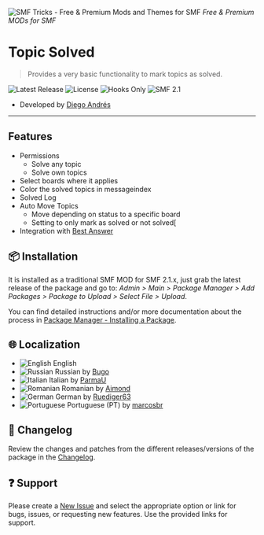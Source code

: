 ![SMF Tricks - Free & Premium Mods and Themes for SMF](https://smftricks.com/logos/logo.png) *Free & Premium MODs for SMF*

# Topic Solved
> Provides a very basic functionality to mark topics as solved.

![Latest Release](https://img.shields.io/github/v/release/SMFTricks/Topic-Solved.svg?style=flat&logo=github&color=green) ![License](https://img.shields.io/badge/License-MIT-248049) ![Hooks Only](https://img.shields.io/badge/Hooks%20Only-Yes-6041a3) ![SMF 2.1](https://img.shields.io/badge/SMF-2.1-3f73a0)
* Developed by [Diego Andrés](https://github.com/DiegoAndresCortes)
---
## Features
- Permissions
  - Solve any topic
  - Solve own topics
- Select boards where it applies
- Color the solved topics in messageindex
- Solved Log
- Auto Move Topics
  - Move depending on status to a specific board
  - Setting to only mark as solved or not solved[
- Integration with [Best Answer](https://github.com/SychO9/smf-best-answer)

## 📦 Installation
It is installed as a traditional SMF MOD for SMF 2.1.x, just grab the latest release of the package and go to: *Admin > Main > Package Manager > Add Packages > Package to Upload > Select File > Upload*.

You can find detailed instructions and/or more documentation about the process in [Package Manager - Installing a Package](https://wiki.simplemachines.org/smf/SMF2.1:Package_manager#Installing_a_Package).

## 🌐 Localization
- ![English](https://www.simplemachines.org/site_images/lang/english.gif) English
- ![Russian](https://www.simplemachines.org/site_images/lang/russian.gif) Russian by [Bugo](https://www.simplemachines.org/community/index.php?action=profile;u=229017)
- ![Italian](https://www.simplemachines.org/site_images/lang/italian.gif) Italian by [ParmaU](https://github.com/ParmaU)
- ![Romanian](https://www.simplemachines.org/site_images/lang/romanian.gif) Romanian by [Aimond](https://www.simplemachines.org/community/index.php?action=profile;u=654752)
- ![German](https://www.simplemachines.org/site_images/lang/german.gif) German by [Ruediger63](https://www.simplemachines.org/community/index.php?action=profile;u=85862)
- ![Portuguese](https://www.simplemachines.org/site_images/lang/portuguese_pt.gif) Portuguese (PT) by [marcosbr](https://www.simplemachines.org/community/index.php?action=profile;u=391884)

## 🔨 Changelog
Review the changes and patches from the different releases/versions of the package in the [Changelog](https://github.com/SMFTricks/Topic-Solved/blob/main/CHANGELOG.md).

## ❓ Support
Please create a [New Issue](https://github.com/SMFTricks/Topic-Solved/issues/new/choose) and select the appropriate option or link for bugs, issues, or requesting new features. Use the provided links for support.